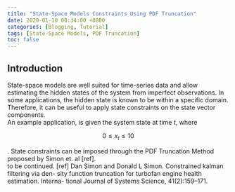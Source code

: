 ```yaml
---
title: "State-Space Models Constraints Using PDF Truncation"
date: 2020-01-10 00:34:00 +0800
categories: [Blogging, Tutorial]
tags: [State-Space Models, PDF Truncation]
toc: false
---
```

## Introduction
State-space models are well suited for time-series data and allow estimating the hidden states of the system from imperfect observations.
In some applications, the hidden state is known to be within a specific domain. Therefore, it can be useful to apply state constraints on the state vector components.\
An example application, is given the system state at time $t$, where 

$$0\le x_t \le 10$$

. State constraints can be imposed through the PDF Truncation Method proposed by Simon et. al [ref].\
to be continued.
[ref] Dan Simon and Donald L Simon. Constrained kalman filtering via den- sity function truncation for turbofan engine health estimation. Interna- tional Journal of Systems Science, 41(2):159–171.

<script id="MathJax-script" async
  src="https://cdn.jsdelivr.net/npm/mathjax@3/es5/tex-mml-chtml.js">
</script>
